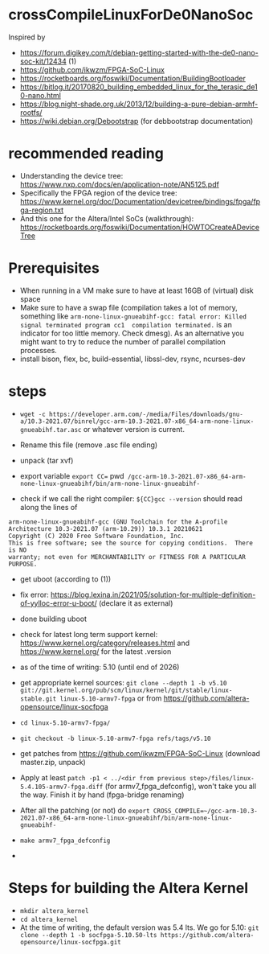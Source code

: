 # crossCompileLinuxForDe0NanoSoc
Inspired by
- https://forum.digikey.com/t/debian-getting-started-with-the-de0-nano-soc-kit/12434 (1)
- https://github.com/ikwzm/FPGA-SoC-Linux
- https://rocketboards.org/foswiki/Documentation/BuildingBootloader
- https://bitlog.it/20170820_building_embedded_linux_for_the_terasic_de10-nano.html
- https://blog.night-shade.org.uk/2013/12/building-a-pure-debian-armhf-rootfs/
- https://wiki.debian.org/Debootstrap (for debbootstrap documentation)

# recommended reading 
- Understanding the device tree: https://www.nxp.com/docs/en/application-note/AN5125.pdf
- Specifically the FPGA region of the device tree: https://www.kernel.org/doc/Documentation/devicetree/bindings/fpga/fpga-region.txt
- And this one for the Altera/Intel SoCs (walkthrough): https://rocketboards.org/foswiki/Documentation/HOWTOCreateADeviceTree

# Prerequisites
- When running in a VM make sure to have at least 16GB of (virtual) disk space
- Make sure to have a swap file (compilation takes a lot of memory, something like ```arm-none-linux-gnueabihf-gcc: fatal error: Killed signal terminated program cc1 
compilation terminated.``` is an indicator for too little memory. Check dmesg). As an alternative you might want to try to reduce the number of parallel compilation processes. 
- install bison, flex, bc, build-essential, libssl-dev, rsync, ncurses-dev


# steps
- `wget -c https://developer.arm.com/-/media/Files/downloads/gnu-a/10.3-2021.07/binrel/gcc-arm-10.3-2021.07-x86_64-arm-none-linux-gnueabihf.tar.asc` or whatever version is current.

- Rename this file (remove .asc file ending)

- unpack (tar xvf)

- export variable `export CC=` pwd` /gcc-arm-10.3-2021.07-x86_64-arm-none-linux-gnueabihf/bin/arm-none-linux-gnueabihf-`
- check if we call the right compiler: `${CC}gcc --version`
should read along the lines of 
```
arm-none-linux-gnueabihf-gcc (GNU Toolchain for the A-profile Architecture 10.3-2021.07 (arm-10.29)) 10.3.1 20210621
Copyright (C) 2020 Free Software Foundation, Inc.
This is free software; see the source for copying conditions.  There is NO
warranty; not even for MERCHANTABILITY or FITNESS FOR A PARTICULAR PURPOSE.

```

- get uboot (according to (1))
- fix error: https://blog.lexina.in/2021/05/solution-for-multiple-definition-of-yylloc-error-u-boot/ (declare it as external)
- done building uboot

- check for latest long term support kernel: https://www.kernel.org/category/releases.html and https://www.kernel.org/ for the latest .version
- as of the time of writing: 5.10 (until end of 2026)
- get appropriate kernel sources: `git clone --depth 1 -b v5.10 git://git.kernel.org/pub/scm/linux/kernel/git/stable/linux-stable.git linux-5.10-armv7-fpga` or from  https://github.com/altera-opensource/linux-socfpga
- `cd linux-5.10-armv7-fpga/`
- `git checkout -b linux-5.10-armv7-fpga refs/tags/v5.10`
- get patches from https://github.com/ikwzm/FPGA-SoC-Linux (download master.zip, unpack)
- Apply at least `patch -p1 < ../<dir from previous step>/files/linux-5.4.105-armv7-fpga.diff` (for armv7_fpga_defconfig), won't take you all the way. Finish it by hand (fpga-bridge renaming)
- After all the patching (or not) do `export CROSS_COMPILE=~/gcc-arm-10.3-2021.07-x86_64-arm-none-linux-gnueabihf/bin/arm-none-linux-gnueabihf-`
- `make armv7_fpga_defconfig`
- 

# Steps for building the Altera Kernel
- `mkdir altera_kernel`
- `cd altera_kernel`
- At the time of writing, the default version was 5.4 lts. We go for 5.10: `git clone --depth 1 -b socfpga-5.10.50-lts https://github.com/altera-opensource/linux-socfpga.git`
